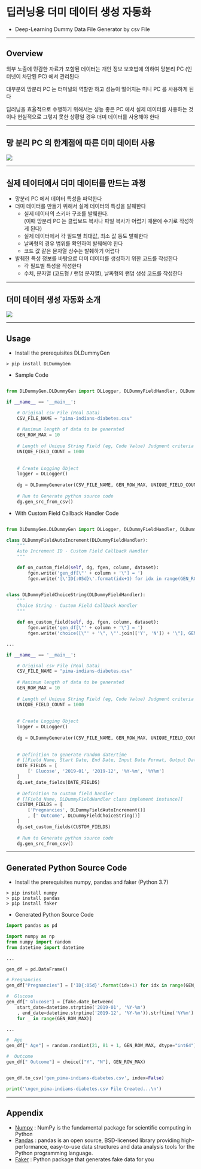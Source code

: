 
# 딥러닝용 더미 데이터 생성 자동화

- Deep-Learning Dummy Data File Generator by csv File 


---


## Overview

외부 노출에 민감한 자료가 포함된 데이터는 개인 정보 보호법에 의하여 망분리 PC (인터넷이 차단된 PC) 에서 관리된다

대부분의 망분리 PC 는 터미널의 역할만 하고 성능이 떨어지는 미니 PC 를 사용하게 된다

딥러닝을 효율적으로 수행하기 위해서는 성능 좋은 PC 에서 실제 데이터를 사용하는 것이나 현실적으로 그렇지 못한 상황일 경우 더미 데이터를 사용해야 한다


---


## 망 분리 PC 의 한계점에 따른 더미 데이터 사용

![](img/readme-01.png)


---


## 실제 데이터에서 더미 데이터를 만드는 과정

- 망분리 PC 에서 데이터 특성을 파악한다
- 더미 데이터를 만들기 위해서 실제 데이터의 특성을 발췌한다
    - 실제 데이터의 스키마 구조를 발췌한다.<br/>
    (이때 망분리 PC 는 클립보드 복사나 파일 복사가 어렵기 때문에 수기로 작성하게 된다)
    - 실제 데이터에서 각 필드별 최대값, 최소 값 등도 발췌한다
    - 날짜형의 경우 범위를 확인하여 발췌해야 한다
    - 코드 값 같은 문자열 상수는 발췌하기 어렵다
- 발췌한 특성 정보를 바탕으로 더미 데이터를 생성하기 위한 코드를 작성한다
    - 각 필드별 특성을 작성한다
    - 수치, 문자열 (코드형 / 랜덤 문자열), 날짜형의 랜덤 생성 코드를 작성한다


---


## 더미 데이터 생성 자동화 소개

![](img/readme-02.png)


---


## Usage

- Install the prerequisites DLDummyGen

```
> pip install DLDummyGen
```


- Sample Code

```python

from DLDummyGen.DLDummyGen import DLLogger, DLDummyFieldHandler, DLDummyGenerator

if __name__ == '__main__':

    # Original csv File (Real Data)
    CSV_FILE_NAME = "pima-indians-diabetes.csv"
    
    # Maximum length of data to be generated
    GEN_ROW_MAX = 10
    
    # Length of Unique String Field (eg, Code Value) Judgment criteria
    UNIQUE_FIELD_COUNT = 1000
    
    
    # Create Logging Object
    logger = DLLogger()
    
    dg = DLDummyGenerator(CSV_FILE_NAME, GEN_ROW_MAX, UNIQUE_FIELD_COUNT, logger=logger)
    
    # Run to Generate python source code
    dg.gen_src_from_csv()

```


- With Custom Field Callback Handler Code

```python

from DLDummyGen.DLDummyGen import DLLogger, DLDummyFieldHandler, DLDummyGenerator

class DLDummyFieldAutoIncrement(DLDummyFieldHandler):
    """
    Auto Increment ID - Custom Field Callback Handler
    """

    def on_custom_field(self, dg, fgen, column, dataset):
        fgen.write('gen_df[\"' + column + '\"] = ')
        fgen.write('[\'ID{:05d}\'.format(idx+1) for idx in range(GEN_ROW_MAX)]\n\n')


class DLDummyFieldChoiceString(DLDummyFieldHandler):
    """
    Choice String - Custom Field Callback Handler
    """

    def on_custom_field(self, dg, fgen, column, dataset):
        fgen.write('gen_df[\"' + column + '\"] = ')
        fgen.write('choice([\"' + '\", \"'.join(['Y', 'N']) + '\"], GEN_ROW_MAX)\n\n')

...

if __name__ == '__main__':

    # Original csv File (Real Data)
    CSV_FILE_NAME = "pima-indians-diabetes.csv"
    
    # Maximum length of data to be generated
    GEN_ROW_MAX = 10
    
    # Length of Unique String Field (eg, Code Value) Judgment criteria
    UNIQUE_FIELD_COUNT = 1000
    
    
    # Create Logging Object
    logger = DLLogger()
    
    dg = DLDummyGenerator(CSV_FILE_NAME, GEN_ROW_MAX, UNIQUE_FIELD_COUNT, logger=logger)
    
    
    # Definition to generate random date/time
    # [[Field Name, Start Date, End Date, Input Date Format, Output Date Format]]
    DATE_FIELDS = [
        [' Glucose', '2019-01', '2019-12', '%Y-%m', '%Y%m']
    ]
    dg.set_date_fields(DATE_FIELDS)
    
    # Definition to custom field handler
    # [[Field Name, DLDummyFieldHandler class implement instance]]
    CUSTOM_FIELDS = [
        ['Pregnancies', DLDummyFieldAutoIncrement()]
        , [' Outcome', DLDummyFieldChoiceString()]
    ]
    dg.set_custom_fields(CUSTOM_FIELDS)
    
    # Run to Generate python source code
    dg.gen_src_from_csv()

```


---


## Generated Python Source Code

- Install the prerequisites numpy, pandas and faker (Python 3.7)

```
> pip install numpy
> pip install pandas
> pip install faker
```

- Generated Python Source Code

```python
import pandas as pd

import numpy as np
from numpy import random
from datetime import datetime

...

gen_df = pd.DataFrame()

# Pregnancies
gen_df["Pregnancies"] = ['ID{:05d}'.format(idx+1) for idx in range(GEN_ROW_MAX)]

#  Glucose
gen_df[" Glucose"] = [fake.date_between(
    start_date=datetime.strptime('2019-01', '%Y-%m')
    , end_date=datetime.strptime('2019-12', '%Y-%m')).strftime('%Y%m')
    for _ in range(GEN_ROW_MAX)]

...

#  Age
gen_df[" Age"] = random.randint(21, 81 + 1, GEN_ROW_MAX, dtype="int64")

#  Outcome
gen_df[" Outcome"] = choice(["Y", "N"], GEN_ROW_MAX)


gen_df.to_csv('gen_pima-indians-diabetes.csv', index=False)

print('\ngen_pima-indians-diabetes.csv File Created...\n')

```

---


## Appendix

- [Numpy](https://numpy.org/doc/stable/) : NumPy is the fundamental package for scientific computing in Python
- [Pandas](https://pandas.pydata.org/docs) : pandas is an open source, BSD-licensed library providing high-performance, easy-to-use data structures and data analysis tools for the Python programming language.
- [Faker](https://github.com/joke2k/faker) : Python package that generates fake data for you



